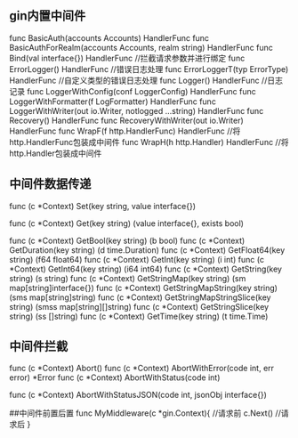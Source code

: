 ## gin内置中间件
func BasicAuth(accounts Accounts) HandlerFunc
func BasicAuthForRealm(accounts Accounts, realm string) HandlerFunc
func Bind(val interface{}) HandlerFunc //拦截请求参数并进行绑定
func ErrorLogger() HandlerFunc       //错误日志处理
func ErrorLoggerT(typ ErrorType) HandlerFunc //自定义类型的错误日志处理
func Logger() HandlerFunc //日志记录
func LoggerWithConfig(conf LoggerConfig) HandlerFunc
func LoggerWithFormatter(f LogFormatter) HandlerFunc
func LoggerWithWriter(out io.Writer, notlogged ...string) HandlerFunc
func Recovery() HandlerFunc
func RecoveryWithWriter(out io.Writer) HandlerFunc
func WrapF(f http.HandlerFunc) HandlerFunc //将http.HandlerFunc包装成中间件
func WrapH(h http.Handler) HandlerFunc //将http.Handler包装成中间件

## 中间件数据传递
func (c *Context) Set(key string, value interface{})

func (c *Context) Get(key string) (value interface{}, exists bool)

func (c *Context) GetBool(key string) (b bool)
func (c *Context) GetDuration(key string) (d time.Duration)
func (c *Context) GetFloat64(key string) (f64 float64)
func (c *Context) GetInt(key string) (i int)
func (c *Context) GetInt64(key string) (i64 int64)
func (c *Context) GetString(key string) (s string)
func (c *Context) GetStringMap(key string) (sm map[string]interface{})
func (c *Context) GetStringMapString(key string) (sms map[string]string)
func (c *Context) GetStringMapStringSlice(key string) (smss map[string][]string)
func (c *Context) GetStringSlice(key string) (ss []string)
func (c *Context) GetTime(key string) (t time.Time)

## 中间件拦截
func (c *Context) Abort()
func (c *Context) AbortWithError(code int, err error) *Error
func (c *Context) AbortWithStatus(code int)

func (c *Context) AbortWithStatusJSON(code int, jsonObj interface{})

##中间件前置后置
func MyMiddleware(c *gin.Context){
    //请求前
    c.Next()
    //请求后
}
